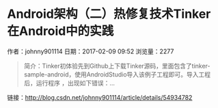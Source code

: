# Android架构（二）热修复技术Tinker在Android中的实践
作者：johnny901114
日期：2017-02-09 09:52
浏览量：2277
> 简介：Tinker初体验先到Github上下载Tinker源码，里面包含了tinker-sample-android，使用AndroidStudio导入该例子工程即可。导入工程后，运行程序 ，出现如下错误：...

 链接：http://blog.csdn.net/johnny901114/article/details/54934782
